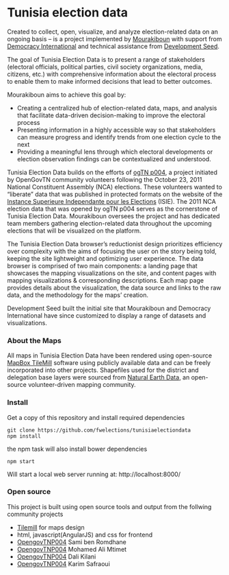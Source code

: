 # Tunisia election data

Created to collect, open, visualize, and analyze election-related data on an ongoing basis – is a project implemented by [Mourakiboun](http://www.mourakiboun.org) with support from [Democracy International](http://democracyinternational.com) and technical assistance from [Development Seed](http://developmentseed.org).

The goal of Tunisia Election Data is to present a range of stakeholders (electoral officials, political parties, civil society organizations, media, citizens, etc.) with comprehensive information about the electoral process to enable them to make informed decisions that lead to better outcomes.

Mourakiboun aims to achieve this goal by:

*   Creating a centralized hub of election-related data, maps, and analysis that facilitate data-driven decision-making to improve the electoral process
*   Presenting information in a highly accessible way so that stakeholders can measure progress and identify trends from one election cycle to the next
*   Providing a meaningful lens through which electoral developments or election observation findings can be contextualized and understood.

Tunisia Election Data builds on the efforts of [ogTN p004](https://www.facebook.com/groups/203289926423761/), a project initiated by OpenGovTN community volunteers following the October 23, 2011 National Constituent Assembly (NCA) elections. These volunteers wanted to “liberate” data that was published in protected formats on the website of the [Instance Superieure Independante pour les Elections](http://www.isie.tn/Ar/rsfinal.php) (ISIE). The 2011 NCA election data that was opened by ogTN p004 serves as the cornerstone of Tunisia Election Data. Mourakiboun oversees the project and has dedicated team members gathering election-related data throughout the upcoming elections that will be visualized on the platform.

The Tunisia Election Data browser’s reductionist design prioritizes efficiency over complexity with the aims of focusing the user on the story being told, keeping the site lightweight and optimizing user experience. The data browser is comprised of two main components: a landing page that showcases the mapping visualizations on the site, and content pages with mapping visualizations & corresponding descriptions. Each map page provides details about the visualization, the data source and links to the raw data, and the methodology for the maps’ creation.

Development Seed built the initial site that Mourakiboun and Democracy International have since customized to display a range of datasets and visualizations.

### About the Maps

All maps in Tunisia Election Data have been rendered using open-source [MapBox TileMill](https://www.mapbox.com/tilemill) software using publicly available data and can be freely incorporated into other projects. Shapefiles used for the district and delegation base layers were sourced from [Natural Earth Data](http://www.naturalearthdata.com), an open-source volunteer-driven mapping community.

### Install

Get a copy of this repository and install required dependencies
```
git clone https://github.com/fwelections/tunisiaelectiondata
npm install
```
the npm task will also install bower dependencies
```
npm start
```
Will start a local web server running at: http://localhost:8000/


### Open source

This project is built using open source tools and output from the follwing community projects

*   [Tilemill](https://www.mapbox.com/tilemill/) for maps design
*   html, javascript(AngularJS) and css for frontend
*   [OpengovTNP004](https://github.com/sami1/tnac_proto) Sami ben Romdhane
*   [OpengovTNP004](https://github.com/mtimet/tnelec) Mohamed Ali Mtimet
*   [OpengovTNP004](https://github.com/dadicool/OpenDataTN) Dali Kilani
*   [OpengovTNP004](https://github.com/dadicool/OpenDataTN) Karim Safraoui
